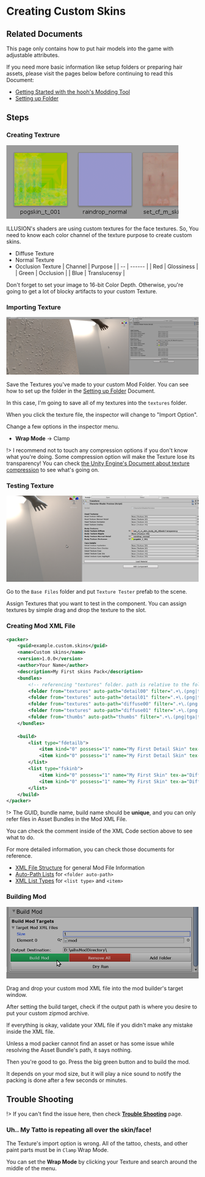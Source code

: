 # Creating Custom Skins

## Related Documents

This page only contains how to put hair models into the game with adjustable attributes.

If you need more basic information like setup folders or preparing hair assets, please visit the pages below before continuing to read this Document:

-   [Getting Started with the hooh's Modding Tool](getting_started.md)
-   [Setting up Folder](tutorials/gearing-up.md)

## Steps

### Creating Textrure

![](imgs/skn_00.png)

ILLUSION's shaders are using custom textures for the face textures. So, You need to know each color channel of the texture purpose to create custom skins.

-   Diffuse Texture
-   Normal Texture
-   Occlusion Texture
    | Channel | Purpose |
    | -- | ------ |
    | Red | Glossiness |
    | Green | Occlusion |
    | Blue | Translucensy |

Don't forget to set your image to 16-bit Color Depth. Otherwise, you're going to get a lot of blocky artifacts to your custom Texture.

### Importing Texture

![](imgs/skn_01.png)

Save the Textures you've made to your custom Mod Folder. You can see how to set up the folder in the [Setting up Folder](tutorials/gearing-up.md) Document.

In this case, I'm going to save all of my textures into the `textures` folder.

When you click the texture file, the inspector will change to "Import Option".

Change a few options in the inspector menu.

-   **Wrap Mode** → Clamp

!> I recommend not to touch any compression options if you don't know what you're doing. Some compression option will make the Texture lose its transparency! You can check [the Unity Engine's Document about texture compression](https://docs.unity3d.com/Manual/class-TextureImporterOverride.html) to see what's going on.

### Testing Texture

![](imgs/skn_02.png)

Go to the `Base Files` folder and put `Texture Tester` prefab to the scene.

Assign Textures that you want to test in the component. You can assign textures by simple drag and drop the texture to the slot.

### Creating Mod XML File

```xml
<packer>
    <guid>example.custom.skins</guid>
    <name>Custom skins</name>
    <version>1.0.0</version>
    <author>Your Name</author>
    <description>My First skins Pack</description>
    <bundles>
        <!-- referencing "textures" folder. path is relative to the folder where mod.xml is present -->
        <folder from="textures" auto-path="detail00" filter=".+\.(png|tga|tif|psd)"/>
        <folder from="textures" auto-path="detail01" filter=".+\.(png|tga|tif|psd)"/>
        <folder from="textures" auto-path="diffuse00" filter=".+\.(png|tga|tif|psd)"/>
        <folder from="textures" auto-path="diffuse01" filter=".+\.(png|tga|tif|psd)"/>
        <folder from="thumbs" auto-path="thumbs" filter=".+\.(png|tga|tif|psd)"/>
    </bundles>

    <build>
		<list type="fdetailb">
			<item kind="0" possess="1" name="My First Detail Skin" tex-a="OcclusionTexture" tex-n="NormalTexture" thumb="ThumbnailTexture1"/>
			<item kind="0" possess="1" name="My First Detail Skin" tex-a="OcclusionTexture2" tex-n="NormalTexture2" thumb="ThumbnailTexture1"/>
		</list>
		<list type="fskinb">
			<item kind="0" possess="1" name="My First Skin" tex-a="DiffuseTexture" thumb="ThumbnailTexture2"/>
			<item kind="0" possess="1" name="My First Skin" tex-a="DiffuseTexture2" thumb="ThumbnailTexture2"/>
		</list>
    </build>
</packer>
```

!> The GUID, bundle name, build name should be **unique**, and you can only refer files in Asset Bundles in the Mod XML File.

You can check the comment inside of the XML Code section above to see what to do.

For more detailed information, you can check those documents for reference.

-   [XML File Structure](technical/xml-file.md) for general Mod File Information
-   [Auto-Path Lists](technical/autopath-list.md) for `<folder auto-path>`
-   [XML List Types](technical/category-list.md) for `<list type>` and `<item>`

### Building Mod

![](imgs/mod_00.png)

Drag and drop your custom mod XML file into the mod builder's target window.

After setting the build target, check if the output path is where you desire to put your custom zipmod archive.

If everything is okay, validate your XML file if you didn't make any mistake inside the XML file.

Unless a mod packer cannot find an asset or has some issue while resolving the Asset Bundle's path, it says nothing.

Then you're good to go. Press the big green button and to build the mod.

It depends on your mod size, but it will play a nice sound to notify the packing is done after a few seconds or minutes.

## Trouble Shooting

!> If you can't find the issue here, then check [**Trouble Shooting**](tutorials/trouble-shooting.md) page.

### Uh.. My Tatto is repeating all over the skin/face!

The Texture's import option is wrong. All of the tattoo, chests, and other paint parts must be in `Clamp` Wrap Mode.

You can set the **Wrap Mode** by clicking your Texture and search around the middle of the menu.
